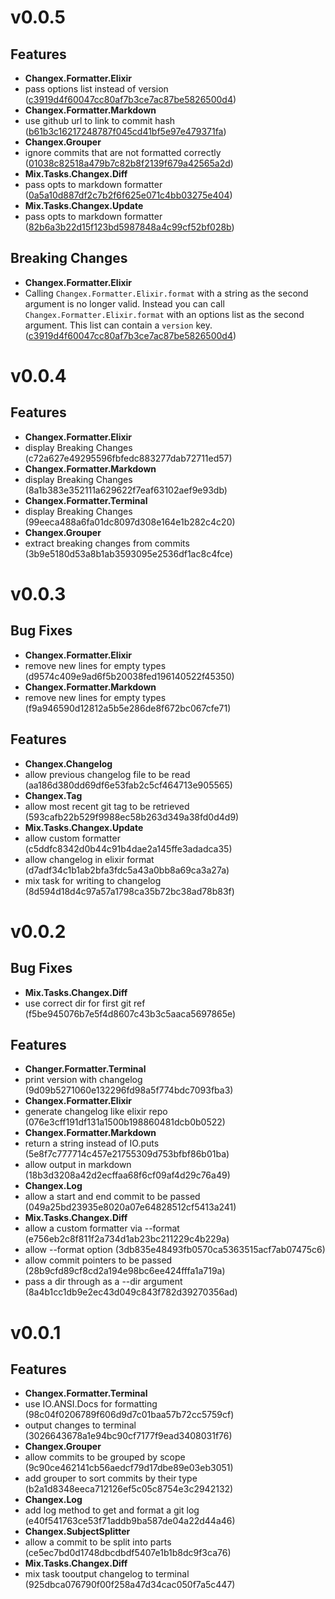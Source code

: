 # v0.0.5

## Features

 * **Changex.Formatter.Elixir**
  * pass options list instead of version ([c3919d4f60047cc80af7b3ce7ac87be5826500d4](https://github.com/gazler/changex/commit/c3919d4f60047cc80af7b3ce7ac87be5826500d4))
 * **Changex.Formatter.Markdown**
  * use github url to link to commit hash ([b61b3c16217248787f045cd41bf5e97e479371fa](https://github.com/gazler/changex/commit/b61b3c16217248787f045cd41bf5e97e479371fa))
 * **Changex.Grouper**
  * ignore commits that are not formatted correctly ([01038c82518a479b7c82b8f2139f679a42565a2d](https://github.com/gazler/changex/commit/01038c82518a479b7c82b8f2139f679a42565a2d))
 * **Mix.Tasks.Changex.Diff**
  * pass opts to markdown formatter ([0a5a10d887df2c7b2f6f625e071c4bb03275e404](https://github.com/gazler/changex/commit/0a5a10d887df2c7b2f6f625e071c4bb03275e404))
 * **Mix.Tasks.Changex.Update**
  * pass opts to markdown formatter ([82b6a3b22d15f123bd5987848a4c99cf52bf028b](https://github.com/gazler/changex/commit/82b6a3b22d15f123bd5987848a4c99cf52bf028b))

## Breaking Changes

 * **Changex.Formatter.Elixir**
  * Calling `Changex.Formatter.Elixir.format` with a string
    as the second argument is no longer valid. Instead you can call
    `Changex.Formatter.Elixir.format` with an options list as the second
    argument. This list can contain a `version` key. ([c3919d4f60047cc80af7b3ce7ac87be5826500d4](https://github.com/gazler/changex/commit/c3919d4f60047cc80af7b3ce7ac87be5826500d4))

# v0.0.4

## Features

 * **Changex.Formatter.Elixir**
  * display Breaking Changes (c72a627e49295596fbfedc883277dab72711ed57)
 * **Changex.Formatter.Markdown**
  * display Breaking Changes (8a1b383e352111a629622f7eaf63102aef9e93db)
 * **Changex.Formatter.Terminal**
  * display Breaking Changes (99eeca488a6fa01dc8097d308e164e1b282c4c20)
 * **Changex.Grouper**
  * extract breaking changes from commits (3b9e5180d53a8b1ab3593095e2536df1ac8c4fce)

# v0.0.3

## Bug Fixes

 * **Changex.Formatter.Elixir**
  * remove new lines for empty types (d9574c409e9ad6f5b20038fed196140522f45350)
 * **Changex.Formatter.Markdown**
  * remove new lines for empty types (f9a946590d12812a5b5e286de8f672bc067cfe71)

## Features

 * **Changex.Changelog**
  * allow previous changelog file to be read (aa186d380dd69df6e53fab2c5cf464713e905565)
 * **Changex.Tag**
  * allow most recent git tag to be retrieved (593cafb22b529f9988ec58b263d349a38fd0d4d9)
 * **Mix.Tasks.Changex.Update**
  * allow custom formatter (c5ddfc8342d0b44c91b4dae2a145ffe3adadca35)
  * allow changelog in elixir format (d7adf34c1b1ab2bfa3fdc5a43a0bb8a69ca3a27a)
  * mix task for writing to changelog (8d594d18d4c97a57a1798ca35b72bc38ad78b83f)

# v0.0.2

## Bug Fixes

 * **Mix.Tasks.Changex.Diff**
  * use correct dir for first git ref (f5be945076b7e5f4d8607c43b3c5aaca5697865e)

## Features

 * **Changer.Formatter.Terminal**
  * print version with changelog (9d09b5271060e132296fd98a5f774bdc7093fba3)
 * **Changex.Formatter.Elixir**
  * generate changelog like elixir repo (076e3cff191df131a1500b198860481dcb0b0522)
 * **Changex.Formatter.Markdown**
  * return a string instead of IO.puts (5e8f7c777714c457e21755309d753bfbf86b01ba)
  * allow output in markdown (18b3d3208a42d2ecffaa68f6cf09af4d29c76a49)
 * **Changex.Log**
  * allow a start and end commit to be passed (049a25bd23935e8020a07e64828512cf5413a241)
 * **Mix.Tasks.Changex.Diff**
  * allow a custom formatter via --format (e756eb2c8f811f2a734d1ab23bc211229c4b229a)
  * allow --format option (3db835e48493fb0570ca5363515acf7ab07475c6)
  * allow commit pointers to be passed (28b9cfd89cf8cd2a194e98bc6ee424fffa1a719a)
  * pass a dir through as a --dir argument (8a4b1cc1db9e2ec43d049c843f782d39270356ad)

# v0.0.1

## Features

 * **Changex.Formatter.Terminal**
  * use IO.ANSI.Docs for formatting (98c04f0206789f606d9d7c01baa57b72cc5759cf)
  * output changes to terminal (3026643678a1e94bc90cf7177f9ead3408031f76)
 * **Changex.Grouper**
  * allow commits to be grouped by scope (9c90ce462141cb56aedcf79d17dbe89e03eb3051)
  * add grouper to sort commits by their type (b2a1d8348eeca712126ef5c05c8754e3c2942132)
 * **Changex.Log**
  * add log method to get and format a git log (e40f541763ce53f71addb9ba587de04a22d44a46)
 * **Changex.SubjectSplitter**
  * allow a commit to be split into parts (ce5ec7bd0d1748dbcdbdf5407e1b1b8dc9f3ca76)
 * **Mix.Tasks.Changex.Diff**
  * mix task tooutput changelog to terminal (925dbca076790f00f258a47d34cac050f7a5c447)


